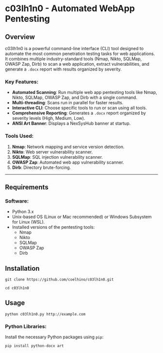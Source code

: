 # c03lh1n0 - Automated WebApp Pentesting

## Overview
c03lh1n0 is a powerful command-line interface (CLI) tool designed to automate the most common penetration testing tasks for web applications. It combines multiple industry-standard tools (Nmap, Nikto, SQLMap, OWASP Zap, Dirb) to scan a web application, extract vulnerabilities, and generate a `.docx` report with results organized by severity.

### Key Features:
- **Automated Scanning**: Run multiple web app pentesting tools like Nmap, Nikto, SQLMap, OWASP Zap, and Dirb with a single command.
- **Multi-threading**: Scans run in parallel for faster results.
- **Interactive CLI**: Choose specific tools to run or scan using all tools.
- **Comprehensive Reporting**: Generates a `.docx` report organized by severity levels (High, Medium, Low).
- **ANSI Art Banner**: Displays a NexSysHub banner at startup.
  
### Tools Used:
1. **Nmap**: Network mapping and service version detection.
2. **Nikto**: Web server vulnerability scanner.
3. **SQLMap**: SQL injection vulnerability scanner.
4. **OWASP Zap**: Automated web app vulnerability scanner.
5. **Dirb**: Directory brute-forcing.

---

## Requirements
### Software:
- Python 3.x
- Unix-based OS (Linux or Mac recommended) or Windows Subsystem for Linux (WSL).
- Installed versions of the pentesting tools:
  - Nmap
  - Nikto
  - SQLMap
  - OWASP Zap
  - Dirb
## Installation
```
git clone https://github.com/coelhino/c03lh1n0.git
```
```
cd c03lh1n0
```
## Usage
```
python c03lh1n0.py http://example.com
```
### Python Libraries:
Install the necessary Python packages using `pip`:
```bash
pip install python-docx art
